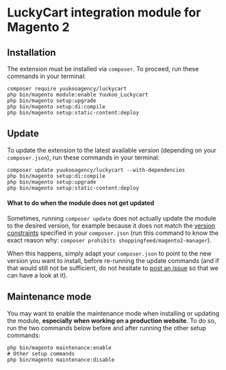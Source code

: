 # LuckyCart integration module for Magento 2

## Installation

The extension must be installed via `composer`. To proceed, run these commands in your terminal:

```
composer require yuukooagency/luckycart
php bin/magento module:enable Yuukoo_Luckycart
php bin/magento setup:upgrade 
php bin/magento setup:di:compile 
php bin/magento setup:static-content:deploy 
```

## Update

To update the extension to the latest available version (depending on your `composer.json`), run these commands in your terminal:

```
composer update yuukooagency/luckycart --with-dependencies
php bin/magento setup:di:compile
php bin/magento setup:upgrade
php bin/magento setup:static-content:deploy
```

#### What to do when the module does not get updated

Sometimes, running `composer update` does not actually update the module to the desired version, for example because it does not match the [version constraints](https://getcomposer.org/doc/articles/versions.md#versions-and-constraints) specified in your `composer.json` (run this command to know the exact reason why: `composer prohibits shoppingfeed/magento2-manager`).

When this happens, simply adapt your `composer.json` to point to the new version you want to install, before re-running the update commands (and if that would still not be sufficient, do not hesitate to [post an issue](https://github.com/shoppingflux/module-magento2/issues/new) so that we can have a look at it).

## Maintenance mode

You may want to enable the maintenance mode when installing or updating the module, __especially when working on a production website__. To do so, run the two commands below before and after running the other setup commands:

```
php bin/magento maintenance:enable
# Other setup commands
php bin/magento maintenance:disable
```
